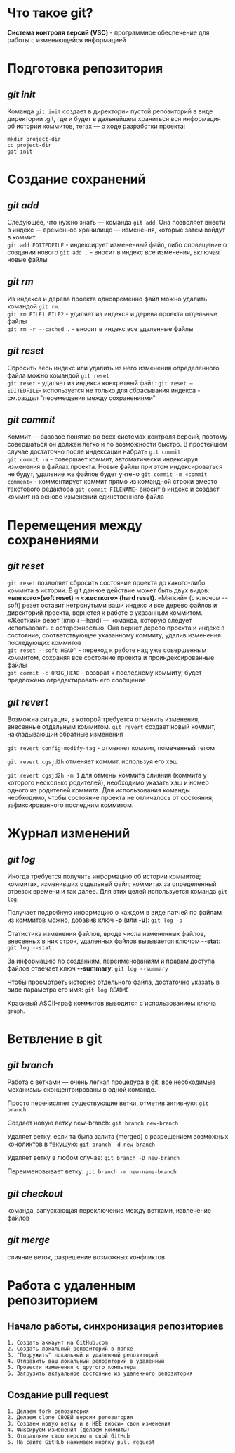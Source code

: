 # Что такое git?

**Система контроля версий (VSC)** - программное обеспечение для работы с изменяющейся информацией
  
# Подготовка репозитория

## *git init*

Команда `git init` создает в директории пустой репозиторий в виде директории .git, где и будет в дальнейшем храниться вся информация об истории коммитов, тегах — о ходе разработки проекта:

    mkdir project-dir
    cd project-dir
    git init

# Создание сохранений

## *git add*

Следующее, что нужно знать — команда `git add`. Она позволяет внести в индекс — временное хранилище — изменения, которые затем войдут в коммит.  
`git add EDITEDFILE` - индексирует измененный файл, либо оповещение о создании нового
`git add .` - вносит в индекс все изменения, включая новые файлы

## *git rm*

Из индекса и дерева проекта одновременно файл можно удалить командой `git rm`.  
`git rm FILE1 FILE2` - удаляет из индекса и дерева проекта отдельные файлы  
`git rm -r --cached .` - вносит в индекс все удаленные файлы

## *git reset*

Сбросить весь индекс или удалить из него изменения определенного файла можно командой `git reset`  
`git reset` - удаляет из индекса конкретный файл:
`git reset — EDITEDFILE`- используется не только для сбрасывания индекса - см.раздел "перемещения между сохранениями"

## *git commit*

Коммит — базовое понятие во всех системах контроля версий, поэтому совершаться он должен легко и по возможности быстро. В простейшем случае достаточно после индексации набрать `git commit`  
`git commit -a` - совершает коммит, автоматически индексируя изменения в файлах проекта. Новые файлы при этом индексироваться не будут, удаление же файлов будет учтено
`git commit -m «commit comment»` - комментирует коммит прямо из командной строки вместо текстового редактора
`git commit FILENAME`- вносит в индекс и создаёт коммит на основе изменений единственного файла

# Перемещения между сохранениями

## *git reset*

`git reset` позволяет сбросить состояние проекта до какого-либо коммита в истории. В git данное действие может быть двух видов: **«мягкого»(soft reset)** и **«жесткого» (hard reset)**.
«Мягкий» (с ключом --soft) резет оставит нетронутыми ваши индекс и все дерево файлов и директорий проекта, вернется к работе с указанным коммитом. «Жесткий» резет (ключ --hard) — команда, которую следует использовать с осторожностью. Она вернет дерево проекта и индекс в состояние, соответствующее указанному коммиту, удалив изменения последующих коммитов  
`git reset --soft HEAD^` - переход к работе над уже совершенным коммитом, сохраняя все состояние проекта и проиндексированные файлы  
`git commit -c ORIG_HEAD` - возврат к последнему коммиту, будет предложено отредактировать его сообщение

## *git revert*

Возможна ситуация, в которой требуется отменить изменения, внесенные отдельным коммитом. `git revert` создает новый коммит, накладывающий обратные изменения

`git revert config-modify-tag` - oтменяет коммит, помеченный тегом

`git revert cgsjd2h` oтменяет коммит, используя его хэш

`git revert cgsjd2h -m 1` для отмены коммита слияния (коммита у которого несколько родителей), необходимо указать хэш и номер одного из родителей коммита.
Для использования команды необходимо, чтобы состояние проекта не отличалось от состояния, зафиксированного последним коммитом.

# Журнал изменений

## *git log*

Иногда требуется получить информацию об истории коммитов; коммитах, изменивших отдельный файл; коммитах за определенный отрезок времени и так далее. Для этих целей используется команда `git log`.

Получает подробную информацию о каждом в виде патчей по файлам из коммитов можно, добавив ключ **-p** (или **-u**): `git log -p`  

Статистика изменения файлов, вроде числа измененных файлов, внесенных в них строк, удаленных файлов вызывается ключом **--stat**: `git log --stat`  

За информацию по созданиям, переименованиям и правам доступа файлов отвечает ключ **--summary**: `git log --summary`  

Чтобы просмотреть историю отдельного файла, достаточно указать в виде параметра его имя: `git log README`

Красивый ASCII-граф коммитов выводится с использованием ключа `--graph`.

# Ветвление в git

## *git branch*

Работа с ветками — очень легкая процедура в git, все необходимые механизмы сконцентрированы в одной команде.

Просто перечисляет существующие ветки, отметив активную:
`git branch`  

Создаёт новую ветку new-branch:
`git branch new-branch`   

Удаляет ветку, если та была залита (merged) с разрешением возможных конфликтов в текущую:
`git branch -d new-branch`  

Удаляет ветку в любом случае:
`git branch -D new-branch`  

Переименовывает ветку:
`git branch -m new-name-branch`

## *git checkout*

команда, запускающая переключение между ветками, извлечение файлов 

## *git merge*  

слияние веток, разрешение возможных конфликтов


# Работа с удаленным репозиторием

## Начало работы, синхронизация репозиториев
    1. Создать аккаунт на GitHub.com
    2. Создать локальный репозиторий в папке
    3. "Подружить" локальный и удаленный репозиторий
    4. Отправить ваш локальный репозиторий в удаленный
    5. Провести изменения с другого компьтера
    6. Загрузить актуальное состояние из удаленного репозитория

## Создание pull request
    1. Делаем fork репозитория
    2. Делаем clone СВОЕЙ версии репозитория
    3. Создаем новую ветку и в НЕЕ вносим свои изменения
    4. Фиксируем изменения (делаем коммиты)
    5. Отправляем свою версию в свой GitHub
    6. На сайте GitHub нажимаем кнопку pull request